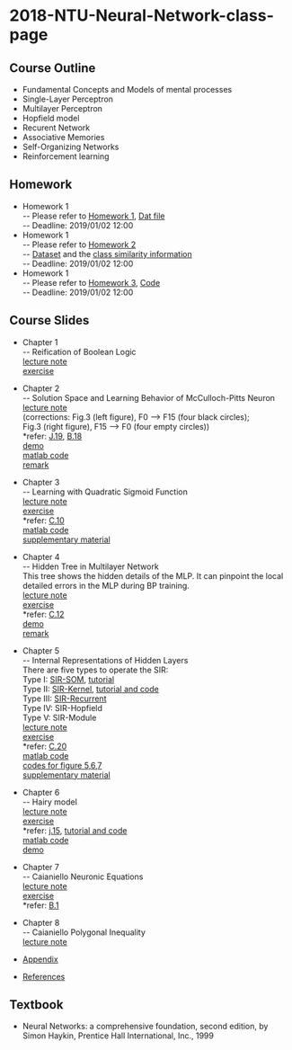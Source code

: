 # 2018-NTU-Neural-Network-class-page

## Course Outline

- Fundamental Concepts and Models of mental processes
- Single-Layer Perceptron
- Multilayer Perceptron
- Hopfield model
- Recurent Network
- Associative Memories
- Self-Organizing Networks
- Reinforcement learning

## Homework
- Homework 1  
-- Please refer to [Homework 1](./Homework/1/hw1.pdf), [Dat file](./Homework/1/hw1data.dat.txt)  
-- Deadline: 2019/01/02 12:00  
- Homework 1  
-- Please refer to [Homework 2](./Homework/2/hw2.pdf)  
-- [Dataset](./Homework/2/hw2pt.dat.txt) and the [class similarity information](./Homework/2/hw2class.dat.txt)  
-- Deadline: 2019/01/02 12:00  
- Homework 1  
-- Please refer to [Homework 3](./Homework/3/hw3.pdf), [Code](./Homework/3/Q_Demo.zip)  
-- Deadline: 2019/01/02 12:00  

## Course Slides
- Chapter 1  
-- Reification of Boolean Logic  
[lecture note](./Chapter_1/lecture_note/Chapter1_lastest.pdf)  
[exercise](./Chapter_1/exercise/exe_01.pdf)

- Chapter 2  
-- Solution Space and Learning Behavior of McCulloch-Pitts Neuron  
[lecture note](./Chapter_2/lecture_note/Germetrical.pdf)  
(corrections: Fig.3 (left figure), F0 --> F15 (four black circles);  
Fig.3 (right figure), F15 --> F0 (four empty circles))  
*refer: [J.19](./Chapter_2/refer/J19/), [B.18](./Chapter_2/refer/B18/)  
[demo](./Chapter_2/demo/)  
[matlab code](./Chapter_2/matlab_code/)  
[remark](./Chapter_2/remark/NNChapter2Remark.pdf)

- Chapter 3  
-- Learning with Quadratic Sigmoid Function   
[lecture note](./Chapter_3/lecture_note/ICONIP1994.pdf)  
[exercise](./Chapter_3/exercise/exe_03.pdf)  
*refer: [C.10](./Chapter_3/refer/C10/)  
[matlab code](./Chapter_3/matlab_code/)  
[supplementary material](./Chapter_3/supplementary_material/)

- Chapter 4  
-- Hidden Tree in Multilayer Network  
This tree shows the hidden details of the MLP. It can pinpoint the local detailed errors in the MLP during BP training.  
[lecture note](./Chapter_4/lecture_note/AIR.pdf)  
[exercise](./Chapter_4/exercise/exe_04.pdf)  
*refer: [C.12](./Chapter_4/refer/C12/)  
[demo](./Chapter_4/demo/)  
[remark](./Chapter_4/remark/NNChapter4Remark.pdf)

- Chapter 5  
-- Internal Representations of Hidden Layers  
There are five types to operate the SIR:  
Type I:    [SIR-SOM](https://link.springer.com/chapter/10.1007%2F978-3-642-03040-6_1),     [tutorial](./Chapter_5/SIR_SOM/ICONIP2008_86_ppt.pdf)  
Type II:   [SIR-Kernel](https://link.springer.com/chapter/10.1007%2F978-3-642-03040-6_46),  [tutorial and code](./Chapter_5/SIR_Kernel/)  
Type III:  [SIR-Recurrent](https://link.springer.com/chapter/10.1007%2F978-3-540-69162-4_27)  
Type IV:   SIR-Hopfield  
Type V:    SIR-Module  
[lecture note](./Chapter_5/lecture_note/SIR.pdf)  
[exercise](./Chapter_5/exercise/exe_05.pdf)  
*refer: [C.20](./Chapter_5/refer/C20/)  
[matlab code](./Chapter_5/matlab_code/)  
[codes for figure 5,6,7](./Chapter_5/codes_for_figure_567/)  
[supplementary material](./Chapter_5/supplementary_material/)

- Chapter 6  
-- Hairy model  
[lecture note](./Chapter_6/lecture_note/ETAM.pdf)  
[exercise](./Chapter_6/exercise/exe_06.pdf)  
*refer: [j.15](https://link.springer.com/article/10.1007%2Fs004220050566), [tutorial and code](./Chapter_6/refer/J15/)  
[matlab code](./Chapter_6/matlab_code/)  
[demo](./Chapter_6/demo/)

- Chapter 7  
-- Caianiello Neuronic Equations  
[lecture note](./Chapter_7/lecture_note/SBN.pdf)  
[exercise](./Chapter_7/exercise/exe_07.pdf)  
*refer: [B.1](https://link.springer.com/chapter/10.1007%2F3-540-44989-2_7)

- Chapter 8  
-- Caianiello Polygonal Inequality  
[lecture note](./Chapter_8/lecture_note/Polygonal.pdf)  

- [Appendix](./Appendix/APPENDIX.pdf)
- [References](./References/Reference.pdf)

## Textbook

- Neural Networks: a comprehensive foundation, second edition, by Simon Haykin, Prentice Hall International, Inc., 1999
